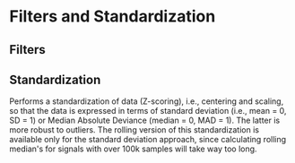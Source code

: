 # Filters and Standardization

## Filters


## Standardization

Performs a standardization of data (Z-scoring), i.e., centering and scaling, so that the data is expressed in terms of standard deviation (i.e., mean = 0, SD = 1) or Median Absolute Deviance (median = 0, MAD = 1). The latter is more robust to outliers.
The rolling version of this standardization is available only for the standard deviation approach, since calculating rolling median's for signals with over 100k samples will take way too long.
